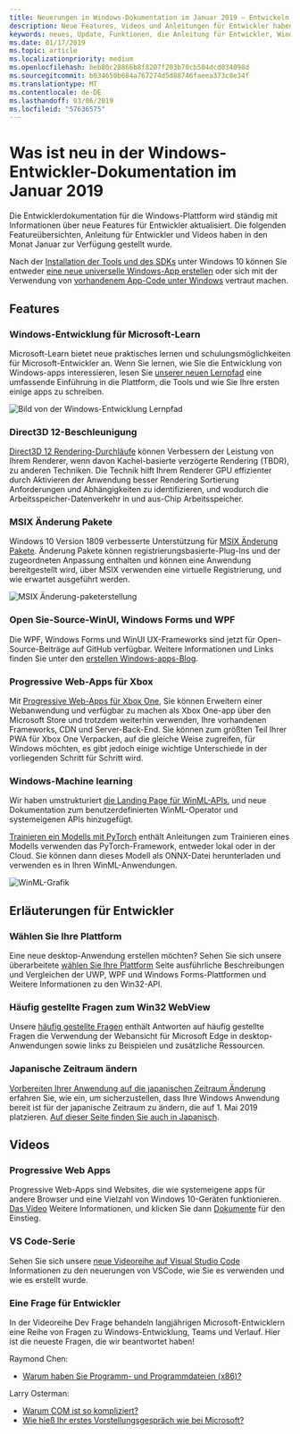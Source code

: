 ```yaml
---
title: Neuerungen in Windows-Dokumentation im Januar 2019 – Entwickeln von UWP-apps
description: Neue Features, Videos und Anleitungen für Entwickler haben die Windows 10-Entwicklerdokumentation für Januar 2019 hinzugefügt wurde
keywords: neues, Update, Funktionen, die Anleitung für Entwickler, Windows 10, Januar
ms.date: 01/17/2019
ms.topic: article
ms.localizationpriority: medium
ms.openlocfilehash: beb80c28866b8f8207f203b70cb504dcd034098d
ms.sourcegitcommit: b034650b684a767274d5d88746faeea373c8e34f
ms.translationtype: MT
ms.contentlocale: de-DE
ms.lasthandoff: 03/06/2019
ms.locfileid: "57636575"
---
```

# <a name="whats-new-in-the-windows-developer-docs-in-january-2019"></a>Was ist neu in der Windows-Entwickler-Dokumentation im Januar 2019

Die Entwicklerdokumentation für die Windows-Plattform wird ständig mit Informationen über neue Features für Entwickler aktualisiert. Die folgenden Featureübersichten, Anleitung für Entwickler und Videos haben in den Monat Januar zur Verfügung gestellt wurde.

Nach der [Installation der Tools und des SDKs](https://go.microsoft.com/fwlink/?LinkId=821431) unter Windows 10 können Sie entweder [eine neue universelle Windows-App erstellen](../get-started/create-uwp-apps.md) oder sich mit der Verwendung von [vorhandenem App-Code unter Windows](../porting/index.md) vertraut machen.

## <a name="features"></a>Features

### <a name="windows-development-on-microsoft-learn"></a>Windows-Entwicklung für Microsoft-Learn

Microsoft-Learn bietet neue praktisches lernen und schulungsmöglichkeiten für Microsoft-Entwickler an. Wenn Sie lernen, wie Sie die Entwicklung von Windows-apps interessieren, lesen Sie [unserer neuen Lernpfad](https://docs.microsoft.com/learn/paths/develop-windows10-apps/) eine umfassende Einführung in die Plattform, die Tools und wie Sie Ihre ersten einige apps zu schreiben.

![Bild von der Windows-Entwicklung Lernpfad](images/windows-learn.png)

### <a name="direct-3d-12"></a>Direct3D 12-Beschleunigung

[Direct3D 12 Rendering-Durchläufe](/windows/desktop/direct3d12/direct3d-12-render-passes) können Verbessern der Leistung von Ihrem Renderer, wenn davon Kachel-basierte verzögerte Rendering (TBDR), zu anderen Techniken. Die Technik hilft Ihrem Renderer GPU effizienter durch Aktivieren der Anwendung besser Rendering Sortierung Anforderungen und Abhängigkeiten zu identifizieren, und wodurch die Arbeitsspeicher-Datenverkehr in und aus-Chip Arbeitsspeicher.

### <a name="msix-modification-packages"></a>MSIX Änderung Pakete

Windows 10 Version 1809 verbesserte Unterstützung für [MSIX Änderung Pakete](https://docs.microsoft.com/windows/msix/modification-package-1809-update). Änderung Pakete können registrierungsbasierte-Plug-Ins und der zugeordneten Anpassung enthalten und können eine Anwendung bereitgestellt wird, über MSIX verwenden eine virtuelle Registrierung, und wie erwartet ausgeführt werden.

![MSIX Änderung-paketerstellung](images/msix-modification-package.png)

### <a name="open-source-of-wpf-windows-forms-and-winui"></a>Open Sie-Source-WinUI, Windows Forms und WPF

Die WPF, Windows Forms und WinUI UX-Frameworks sind jetzt für Open-Source-Beiträge auf GitHub verfügbar. Weitere Informationen und Links finden Sie unter den [erstellen Windows-apps-Blog](https://blogs.windows.com/buildingapps/2018/12/04/announcing-open-source-of-wpf-windows-forms-and-winui-at-microsoft-connect-2018/#OKZjJs1VVTrMMtkL.97).

### <a name="progressive-web-apps-for-xbox"></a>Progressive Web-Apps für Xbox

Mit [Progressive Web-Apps für Xbox One](https://docs.microsoft.com/microsoft-edge/progressive-web-apps/xbox-considerations), Sie können Erweitern einer Webanwendung und verfügbar zu machen als Xbox One-app über den Microsoft Store und trotzdem weiterhin verwenden, Ihre vorhandenen Frameworks, CDN und Server-Back-End. Sie können zum größten Teil Ihrer PWA für Xbox One Verpacken, auf die gleiche Weise zugreifen, für Windows möchten, es gibt jedoch einige wichtige Unterschiede in der vorliegenden Schritt für Schritt wird.

### <a name="windows-machine-learning"></a>Windows-Machine learning

Wir haben umstrukturiert [die Landing Page für WinML-APIs](https://docs.microsoft.com/windows/ai/api-reference), und neue Dokumentation zum benutzerdefinierten WinML-Operator und systemeigenen APIs hinzugefügt.

[Trainieren ein Modells mit PyTorch](https://docs.microsoft.com/windows/ai/train-model-pytorch) enthält Anleitungen zum Trainieren eines Modells verwenden das PyTorch-Framework, entweder lokal oder in der Cloud. Sie können dann dieses Modell als ONNX-Datei herunterladen und verwenden es in Ihren WinML-Anwendungen.

![WinML-Grafik](images/winml-graphic.png)

## <a name="developer-guidance"></a>Erläuterungen für Entwickler

### <a name="choose-your-platform"></a>Wählen Sie Ihre Plattform

Eine neue desktop-Anwendung erstellen möchten? Sehen Sie sich unsere überarbeitete [wählen Sie Ihre Plattform](https://docs.microsoft.com/windows/desktop/choose-your-technology) Seite ausführliche Beschreibungen und Vergleichen der UWP, WPF und Windows Forms-Plattformen und Weitere Informationen zu den Win32-API.

### <a name="faqs-on-win32-webview"></a>Häufig gestellte Fragen zum Win32 WebView

Unsere [häufig gestellte Fragen](https://docs.microsoft.com/windows/communitytoolkit/controls/wpf-winforms/webview#frequently-asked-questions-faqs) enthält Antworten auf häufig gestellte Fragen die Verwendung der Webansicht für Microsoft Edge in desktop-Anwendungen sowie links zu Beispielen und zusätzliche Ressourcen.

### <a name="japanese-era-change"></a>Japanische Zeitraum ändern

[Vorbereiten Ihrer Anwendung auf die japanischen Zeitraum Änderung](../design/globalizing/japanese-era-change.md) erfahren Sie, wie ein, um sicherzustellen, dass Ihre Windows Anwendung bereit ist für der japanische Zeitraum zu ändern, die auf 1. Mai 2019 platzieren. [Auf dieser Seite finden Sie auch in Japanisch](https://docs.microsoft.com/ja-jp/windows/uwp/design/globalizing/japanese-era-change).

## <a name="videos"></a>Videos

### <a name="progressive-web-apps"></a>Progressive Web Apps

Progressive Web-Apps sind Websites, die wie systemeigene apps für andere Browser und eine Vielzahl von Windows 10-Geräten funktionieren. [Das Video](https://youtu.be/ugAewC3308Y) Weitere Informationen, und klicken Sie dann [Dokumente](https://aka.ms/Windows-PWA) für den Einstieg.

### <a name="vs-code-series"></a>VS Code-Serie

Sehen Sie sich unsere [neue Videoreihe auf Visual Studio Code](https://www.youtube.com/playlist?list=PLlrxD0HtieHjQX77y-0sWH9IZBTmv1tTx) Informationen zu den neuerungen von VSCode, wie Sie es verwenden und wie es erstellt wurde.

### <a name="one-dev-question"></a>Eine Frage für Entwickler

In der Videoreihe Dev Frage behandeln langjährigen Microsoft-Entwicklern eine Reihe von Fragen zu Windows-Entwicklung, Teams und Verlauf. Hier ist die neueste Fragen, die wir beantwortet haben!

Raymond Chen:

* [Warum haben Sie Programm- und Programmdateien (x86)?](https://youtu.be/N7o9eJpFYco)

Larry Osterman:

* [Warum COM ist so kompliziert?](https://youtu.be/-gkXAV-StVA )
* [Wie hieß Ihr erstes Vorstellungsgespräch wie bei Microsoft?](https://youtu.be/qRb6otsHG5c)
